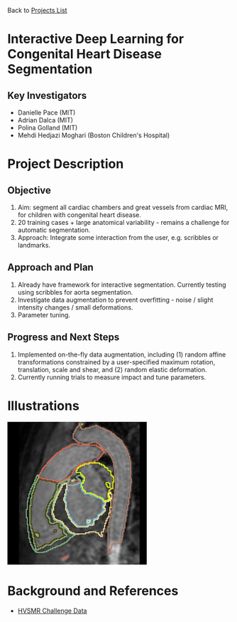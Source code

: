 Back to [Projects List](../../README.md#ProjectsList)

# Interactive Deep Learning for Congenital Heart Disease Segmentation

## Key Investigators

- Danielle Pace (MIT)
- Adrian Dalca (MIT)
- Polina Golland (MIT)
- Mehdi Hedjazi Moghari (Boston Children's Hospital)

# Project Description

## Objective

1. Aim: segment all cardiac chambers and great vessels from cardiac MRI, for children with congenital heart disease. 
2. 20 training cases + large anatomical variability - remains a challenge for automatic segmentation.
3. Approach: Integrate some interaction from the user, e.g. scribbles or landmarks.

## Approach and Plan

1. Already have framework for interactive segmentation. Currently testing using scribbles for aorta segmentation.
2. Investigate data augmentation to prevent overfitting - noise / slight intensity changes / small deformations.
3. Parameter tuning.

## Progress and Next Steps

1. Implemented on-the-fly data augmentation, including (1) random affine transformations constrained by a user-specified maximum rotation, translation, scale and shear, and (2) random elastic deformation.
2. Currently running trials to measure impact and tune parameters.

# Illustrations

![Example multi-chamber segmentation](Picture1.png)

# Background and References

<!--Use this space for information that may help people better understand your project, like links to papers, source code, or data.-->

- [HVSMR Challenge Data](segchd.csail.mit.edu)

